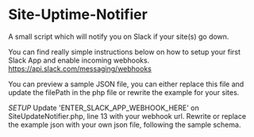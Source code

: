 # Site-Uptime-Notifier
A small script which will notify you on Slack if your site(s) go down.

You can find really simple instructions below on how to setup your first Slack App and enable incoming webhooks.
https://api.slack.com/messaging/webhooks

You can preview a sample JSON file, you can either replace this file and update the filePath in the php file or rewrite the example for your sites.

*SETUP*
Update 'ENTER_SLACK_APP_WEBHOOK_HERE' on SiteUpdateNotifier.php, line 13 with your webhook url.
Rewrite or replace the example json with your own json file, following the sample schema.
